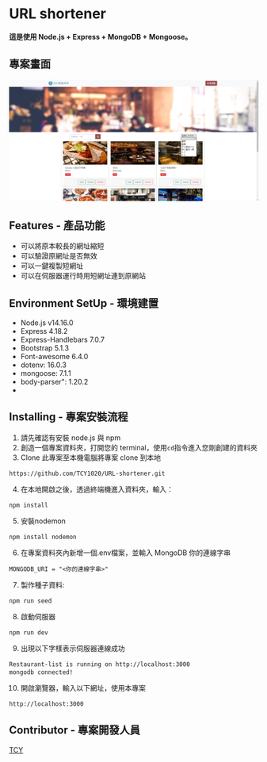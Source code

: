 # URL shortener 
**這是使用 Node.js + Express + MongoDB + Mongoose。**
## 專案畫面
![MyImage](https://github.com/TCY1020/AC-progect-Restaurant-list/blob/main/public/img/%E9%A4%90%E5%BB%B3%E9%A6%96%E9%A0%81%E6%8E%92%E5%BA%8F%E5%8A%9F%E8%83%BD.png?raw=true)
## Features - 產品功能
+ 可以將原本較長的網址縮短
+ 可以驗證原網址是否無效
+ 可以一鍵複製短網址
+ 可以在伺服器運行時用短網址連到原網站

## Environment SetUp - 環境建置
+ Node.js v14.16.0
+ Express 4.18.2
+ Express-Handlebars 7.0.7
+ Bootstrap 5.1.3
+ Font-awesome 6.4.0
+ dotenv: 16.0.3
+ mongoose: 7.1.1
+ body-parser": 1.20.2
+ 
## Installing - 專案安裝流程
1. 請先確認有安裝 node.js 與 npm
2. 創造一個專案資料夾，打開您的 terminal，使用`cd`指令進入您剛創建的資料夾
3. Clone 此專案至本機電腦將專案 clone 到本地
```
https://github.com/TCY1020/URL-shortener.git
```
4. 在本地開啟之後，透過終端機進入資料夾，輸入：
```
npm install
```
5. 安裝nodemon
```
npm install nodemon
```
6. 在專案資料夾內新增一個.env檔案，並輸入 MongoDB 你的連線字串
```
MONGODB_URI = "<你的連線字串>"
```
7. 製作種子資料:
```
npm run seed
```
8. 啟動伺服器
```
npm run dev 
```
9. 出現以下字樣表示伺服器連線成功
```
Restaurant-list is running on http://localhost:3000
mongodb connected!
```
10. 開啟瀏覽器，輸入以下網址，使用本專案
```
http://localhost:3000 
```
## Contributor - 專案開發人員
[TCY](http://dev.nodeca.com)